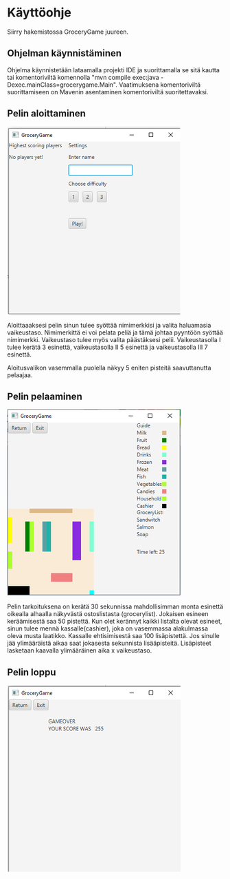 # Käyttöohje
Siirry hakemistossa GroceryGame juureen.

## Ohjelman käynnistäminen
Ohjelma käynnistetään lataamalla projekti IDE ja suorittamalla se sitä kautta tai komentoriviltä komennolla "mvn compile exec:java -Dexec.mainClass=grocerygame.Main". Vaatimuksena komentoriviltä suorittamiseen on Mavenin asentaminen komentoriviltä suoritettavaksi.

## Pelin aloittaminen
![alkuvalikko](https://github.com/MiikaProject/ot-harjoitustyo/blob/master/GroceryGame/dokumentointi/kuvat/alkuvalikko.png)

Aloittaaaksesi pelin sinun tulee syöttää nimimerkkisi ja valita haluamasia vaikeustaso. Nimimerkittä ei voi pelata peliä ja tämä johtaa pyyntöön syöttää nimimerkki. Vaikeustaso tulee myös valita päästäksesi pelii. Vaikeustasolla I tulee kerätä 3 esinettä, vaikeustasolla II 5 esinettä ja vaikeustasolla III 7 esinettä.

Aloitusvalikon vasemmalla puolella näkyy 5 eniten pisteitä saavuttanutta pelaajaa. 

## Pelin pelaaminen
![pelinäkymä](https://github.com/MiikaProject/ot-harjoitustyo/blob/master/GroceryGame/dokumentointi/kuvat/pelinakyma.png)

Pelin tarkoituksena on kerätä 30 sekunnissa mahdollisimman monta esinettä oikealla alhaalla näkyvästä ostoslistasta (grocerylist). Jokaisen esineen keräämisestä saa 50 pistettä. Kun olet kerännyt kaikki listalta olevat esineet, sinun tulee mennä kassalle(cashier), joka on vasemmassa alakulmassa oleva musta laatikko. Kassalle ehtisimisestä saa 100 lisäpistettä. Jos sinulle jää ylimääräistä aikaa saat jokasesta sekunnista lisääpisteitä. Lisäpisteet lasketaan kaavalla ylimääräinen aika x vaikeustaso.


## Pelin loppu
![loppunäkymä](https://github.com/MiikaProject/ot-harjoitustyo/blob/master/GroceryGame/dokumentointi/kuvat/loppunakyma.png)





